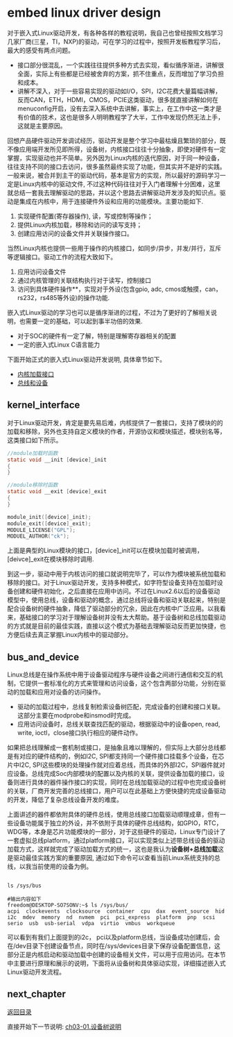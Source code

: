 # embed linux driver design

对于嵌入式Linux驱动开发，有各种各样的教程说明，我自己也曾经按照文档学习几家厂商(三星，TI，NXP)的驱动，可在学习的过程中，按照开发板教程学习后，最大的感受有两点问题。

- 接口部分很混乱，一个实践往往提供多种方式去实现，看似循序渐进，讲解很全面，实际上有些都是已经被舍弃的方案，抓不住重点，反而增加了学习负担和成本。
- 讲解不深入，对于一些容易实现的驱动如I/O，SPI，I2C花费大量篇幅讲解，反而CAN，ETH，HDMI，CMOS，PCIE这类驱动，很多就直接讲解如何在menuconfig开启，没有去深入系统中去讲解，事实上，在工作中这一类才是有价值的技术，这也是很多人明明教程学了大半，工作中发现仍然无法上手，这就是主要原因。

回想产品硬件驱动开发调试经历，驱动开发是整个学习中最枯燥且繁琐的部分，既不像应用端开发所见即所得，设备树，内核接口往往十分抽象，即使对硬件有一定掌握，实现驱动也并不简单。另外因为Linux内核的迭代原因，对于同一种设备，往往支持不同的接口去访问，很多虽然最终实现了功能，但其实并不是好的实践。一般来说，被合并到主干的驱动代码，基本是官方的实现，所以最好的源码学习一定是Linux内核中的驱动文件, 不过这种代码往往对于入门者理解十分困难，这里就总结一套我去理解驱动的思路，并以这个思路去讲解驱动开发涉及的知识点。驱动是集成在内核中，用于连接硬件外设和应用的功能模块。主要功能如下.

1. 实现硬件配置(寄存器操作), 读，写或控制等操作；
2. 提供Linux内核加载，移除和访问的读写支持；
3. 创建应用访问的设备文件并关联操作接口。

当然Linux内核也提供一些用于操作的内核接口，如同步/异步，并发/并行，互斥等逻辑接口。驱动工作的流程大致如下。

1. 应用访问设备文件
2. 通过内核管理的关联结构执行对于读写，控制接口
3. 访问到具体硬件操作**，实现对于外设(包含gpio, adc, cmos或触摸，can，rs232，rs485等外设)的操作功能.

嵌入式Linux驱动的学习也可以是循序渐进的过程，不过为了更好的了解相关说明，也需要一定的基础，可以起到事半功倍的效果.

- 对于SOC的硬件有一定了解，特别是理解寄存器相关的配置
- 一定的嵌入式Linux C语言能力

下面开始正式的嵌入式Linux驱动开发说明, 具体章节如下。

- [内核加载接口](#kernel_interface)
- [总线和设备](#bus_and_device)

## kernel_interface

对于Linux驱动开发，肯定是要先易后难，内核提供了一套接口，支持了模块的的加载和移除，另外也支持自定义模块的作者，开源协议和模块描述，模块别名等，这类接口如下所示。

```c
//module加载时函数
static void __init [device]_init
{
}

//module移除时函数
static void __exit [device]_exit
{
}

module_init([device]_init);
module_exit([device]_exit);
MODULE_LICENSE("GPL");
MODUEL_AUTHOR("ck");
```

上面是典型的Linux模块的接口，[device]_init可以在模块加载时被调用，[deivce]_exit在模块移除时调用.

到这一步，驱动中用于内核访问的接口就说明完毕了，可以作为模块被系统加载和移除的接口。对于Linux驱动开发，支持多种模式，如字符型设备支持在加载时设备创建和硬件初始化，之后直接在应用中访问。不过在Linux2.6以后的设备驱动模型中，使用总线，设备和驱动的概念，通过总线将设备和驱动关联起来，特别是配合设备树的硬件抽象，降低了驱动部分的冗余，因此在内核中广泛应用。以我看来，基础接口的学习对于理解设备树并没有太大帮助。基于设备树和总线加载驱动的方式就是目前的最佳实践，直接以这个模式为基础去理解驱动反而更加快捷，也方便后续去真正掌握Linux内核中的驱动部分。

## bus_and_device

Linux总线是在操作系统中用于设备驱动程序与硬件设备之间进行通信和交互的机制，它提供一套标准化的方式来管理和访问设备，这个包含两部分功能，分别在驱动的加载和应用对设备的访问操作。

- 驱动的加载过程中，总线复制检索设备树匹配，完成设备的创建和接口关联。这部分主要在modprobe和insmod时完成。
- 应用访问设备时，总线关联查找匹配的驱动，根据驱动中的设备open, read, write, ioctl，close接口执行相应的硬件动作。

如果把总线理解成一套机制或接口，是抽象且难以理解的，但实际上大部分总线都是有对应的硬件结构的，例如I2C, SPI都支持同一个硬件接口挂载多个设备，在芯片中I2C, SPI这些模块的处理操作就对应着总线，而具体的外部I2C，SPI器件就对应设备。总线完成Soc内部模块的配置以及内核的关联，提供设备加载的接口，设备则进行具体的器件操作接口的实现，同时在总线加载驱动的过程中也完成设备树的关联，厂商开发完善的总线接口，用户可以在此基础上方便快捷的完成设备驱动的开发，降低了复杂总线设备开发的难度。

上面讲述的器件都依附具体的硬件总线，使用总线接口加载驱动顺理成章，但有一些设备功能属于独立的外设，并不依附于具体的硬件总线结构，如GPIO，RTC，WDG等，本身是芯片功能模块的一部分，对于这些硬件的驱动，Linux专门设计了一套虚拟总线platform，通过platform接口，可以实现类似上述带总线设备的驱动加载方式，这样就完成了驱动加载方式的统一，这也是我认为**设备树+总线加载**这是驱动最佳实践方案的重要原因, 通过如下命令可以查看当前Linux系统支持的总线，以我当前使用的设备为例。

```shell

ls /sys/bus

#输出内容如下
freedom@DESKTOP-SO7SONV:~$ ls /sys/bus/
acpi  clockevents  clocksource  container  cpu  dax  event_source  hid  i2c  mdev  memory  nd  nvmem  pci  pci_express  platform  pnp  scsi  serio  usb  usb-serial  vdpa  virtio  vmbus  workqueue
```

可以看到有我们上面提到的i2c， pci以及platform总线，当设备成功创建后，会在/dev目录下创建设备节点，同时在/sys/devices目录下保存设备配置信息，这部分正是内核启动和驱动加载中创建的设备相关文件，可以用于应用访问。在本节中主要进行原理和展示的说明，下面将从设备树和具体驱动实现，详细描述嵌入式Linux驱动开发流程。

## next_chapter

[返回目录](./SUMMARY.md)

直接开始下一节说明: [ch03-01.设备树说明](./ch03-01.device_tree.md)
